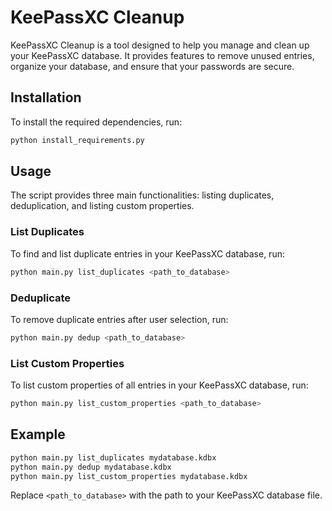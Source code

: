 # KeePassXC Cleanup

KeePassXC Cleanup is a tool designed to help you manage and clean up your KeePassXC database. It provides features to remove unused entries, organize your database, and ensure that your passwords are secure.

## Installation

To install the required dependencies, run:
```bash
python install_requirements.py
```

## Usage

The script provides three main functionalities: listing duplicates, deduplication, and listing custom properties.

### List Duplicates

To find and list duplicate entries in your KeePassXC database, run:
```bash
python main.py list_duplicates <path_to_database>
```

### Deduplicate

To remove duplicate entries after user selection, run:
```bash
python main.py dedup <path_to_database>
```

### List Custom Properties

To list custom properties of all entries in your KeePassXC database, run:
```bash
python main.py list_custom_properties <path_to_database>
```

## Example

```bash
python main.py list_duplicates mydatabase.kdbx
python main.py dedup mydatabase.kdbx
python main.py list_custom_properties mydatabase.kdbx
```

Replace `<path_to_database>` with the path to your KeePassXC database file.


